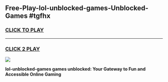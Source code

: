 
## Free-Play-lol-unblocked-games-Unblocked-Games #tgfhx
<h3>
<a href="https://news.freeplayer.one?title=lol-unblocked-games&ref=8M">CLICK TO PLAY</a></h3>
<hr>

<h3>
<a href="https://news.freeplayer.one?title=lol-unblocked-games&ref=8M">CLICK 2 PLAY</a>
  
</h3>

<a href="https://news.freeplayer.one?title=lol-unblocked-games&ref=8M"><img src="https://clearcache.store/games.png"></a>


**lol-unblocked-games games unblocked: Your Gateway to Fun and Accessible Online Gaming**
